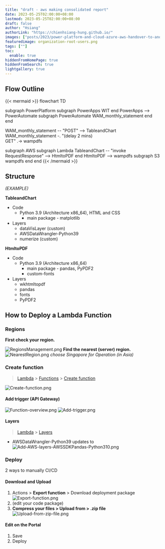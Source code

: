 ```yaml
---
title: "draft - aws making consolidated report"
date: 2023-05-25T02:00:00+08:00
lastmod: 2023-05-25T02:00:00+08:00
draft: false
author: "Hsiang"
authorLink: "https://chienhsiang-hung.github.io/"
images: ["posts/2023/power-platform-and-cloud-azure-aws-handover-to-another-employee/organization-root-users.png"]
featuredimage: organization-root-users.png
tags: [""]
toc:
  enable: true
hiddenFromHomePage: true
hiddenFromSearch: true
lightgallery: true
---
```

## Flow Outline
{{< mermaid >}}
flowchart TD

subgraph PowerPlatform
  subgraph PowerApps
    WIT
  end
  PowerApps --> PowerAutomate
  subgraph PowerAutomate
    WAM_monthly_statement
  end
end

WAM_monthly_statement -- "POST" --> TableandChart
WAM_monthly_statement -. "(delay 2 mins) <br>GET" .-> wampdfs

subgraph AWS
  subgraph Lambda
    TableandChart -- "invoke RequestResponse" --> HtmltoPDF
  end
  HtmltoPDF --> wampdfs
  subgraph S3
    wampdfs
  end
end
{{< /mermaid >}}
## Structure
*(EXAMPLE)*

**TableandChart**
- Code
  + Python 3.9 (Architecture x86_64), HTML and CSS
    - main package - matplotlib
- Layers
  + dataVisLayer (custom)
  + AWSDataWrangler-Python39	
  + numerize (custom)

**HtmltoPDF**
- Code
  + Python 3.9 (Architecture x86_64)
    - main package - pandas, PyPDF2
    - custom-fonts
- Layers
  + wkhtmltopdf
  + pandas
  + fonts
  + PyPDF2

## How to Deploy a Lambda Function
### Regions
**First check your region.**
<!-- {{< image src="RegionsManagement.png" alt="RegionsManagement.png" caption="RegionsManagement.png" title="RegionsManagement.png">}} -->
![RegionsManagement.png](RegionsManagement.png "RegionsManagement.png")
**Find the nearest (server) region.**
![NearestRegion.png](NearestRegion.png "NearestRegion.png")
*choose Singapore for Operation (in Asia)*
### Create function
> [Lambda](https://ap-southeast-1.console.aws.amazon.com/lambda/home?region=ap-southeast-1#/) > [Functions](https://ap-southeast-1.console.aws.amazon.com/lambda/home?region=ap-southeast-1#/functions) > [Create function](#Create-function)

![Create-function.png](Create-function.png "Create-function.png")
#### Add trigger (API Gateway)
![Function-overview.png](Function-overview.png "Function-overview.png")
![Add-trigger.png](Add-trigger.png "Add-trigger.png")
#### Layers
> [Lambda](https://us-east-1.console.aws.amazon.com/lambda/home?region=us-east-1#/) > [Layers](#Layers)
- AWSDataWrangler-Python39 updates to 
![Add-AWS-layers-AWSSDKPandas-Python310.png](Add-AWS-layers-AWSSDKPandas-Python310.png "Add-AWS-layers-AWSSDKPandas-Python310.png")
### Deploy
2 ways to manually CI/CD
#### Download and Upload
1. Actions > **Export function** > Download deployment package
![Export-function.png](Export-function.png "Export-function.png")
2. (edit your code package)
3. **Compress your files > Upload from > .zip file**
![Upload-from-zip-file.png](Upload-from-zip-file.png "Upload-from-zip-file.png")
#### Edit on the Portal
1. Save
2. Deploy
